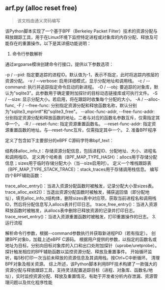 ## arf.py (alloc reset free)


> 该文档由通义灵码编写

该Python脚本实现了一个基于BPF（Berkeley Packet Filter）技术的资源分配与释放跟踪工具，用于在Linux环境下监控特定进程或对象库的内存分配、释放及可能存在的重置操作。以下是其详细功能说明：

1. 命令行参数解析

通过argparse模块创建命令行接口，提供以下参数选项：

-p / --pid: 指定要追踪的进程ID。默认值为-1，表示不指定，此时将追踪内核层的资源分配。
-v / --verbose: 启用详细模式，显示分配地址和调用栈。
-c / --command: 执行并追踪指定命令启动的新进程。
-O / --obj: 要追踪的对象库，默认为"sqlite3"。此参数用于确定要附加探针的目标动态链接库或可执行文件。
-S / --size: 显示分配大小。若启用，将在跟踪时收集每个分配的大小。
-A / --alloc-func, -F / --free-func: 分别指定资源分配和释放函数名称，默认分别为"sqlite3_mprintf"和"sqlite3_free"。
--alloc-func-addr, --free-func-addr: 分别指定资源分配和释放函数的地址。二者与对应的函数名参数互斥，仅需指定其中一个。
-R / --reset-func: 指定资源重置函数名。
--reset-func-addr: 指定资源重置函数的地址。与--reset-func互斥，仅需指定其中一个。
2. 准备BPF程序

定义了包含如下主要部分的eBPF C源码字符串bpf_text：

结构体alloc_info_t：存储资源分配信息，包括进程ID、分配地址、大小、进程名和调用栈ID。
定义两个哈希表（BPF_MAP_TYPE_HASH）：allocs用于存储分配信息；sizes用于临时存储分配大小（当--size启用时）。
定义一个堆栈跟踪表（BPF_MAP_TYPE_STACK_TRACE）：stack_traces用于存储调用栈信息。
编写四个BPF辅助函数：

trace_alloc_entry()：当进入资源分配函数时被触发，记录分配大小至sizes表。
trace_alloc_exit2()：当退出资源分配函数时被触发，捕获返回值（即分配地址），填充alloc_info_t结构体，删除sizes表中对应项，获取当前进程名和调用栈ID，然后将分配信息写入allocs表并打印日志。
trace_free_entry()：当进入资源释放函数时被触发，从allocs表中删除已释放资源的记录并打印日志。
trace_reset_entry()：当进入资源重置函数时被触发，打印重置操作的日志。
3. 运行流程

解析命令行参数，根据--command参数执行并获取新进程PID（若有指定）。
创建BPF对象b，加载上述eBPF C源码。
根据用户提供的参数，以指定的函数名或地址为目标，分别向目标对象库的入口和出口处附加探针（uprobe/uretprobe）。探针触发相应的BPF辅助函数以监控资源分配、释放及重置事件。
开始循环监听，每5秒打印一次当前未释放的资源信息及其调用栈。按Ctrl+C中断循环。
清理BPF对象及相关资源。
综上所述，该Python脚本利用BPF技术构建了一款强大的资源分配与释放跟踪工具，支持灵活配置追踪目标（进程、对象库、函数名/地址），实时监控资源分配、释放及重置情况，有助于开发者分析内存泄漏、资源管理问题以及优化程序性能